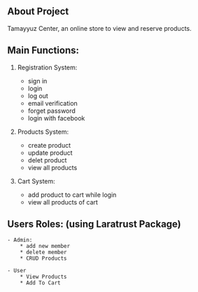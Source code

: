 ## About Project
Tamayyuz Center, an online store to view and reserve products.

## Main Functions:
1. Registration System:
    - sign in
    - login
    - log out
    - email verification
    - forget password
    - login with facebook

2. Products System:
    - create product
    - update product
    - delet product
    - view all products

3. Cart System:
    - add product to cart while login
    - view all products of cart

## Users Roles: (using Laratrust Package)
    - Admin:
        * add new member
        * delete member
        * CRUD Products

    - User
        * View Products
        * Add To Cart